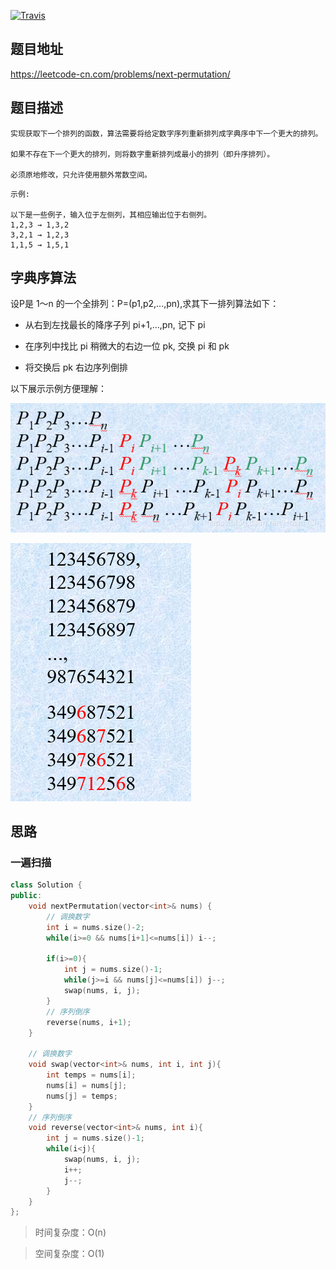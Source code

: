[![Travis](https://img.shields.io/badge/%E9%9A%BE%E5%BA%A6-%E4%B8%AD%E7%AD%89-orange)]()

## 题目地址

https://leetcode-cn.com/problems/next-permutation/

## 题目描述

```
实现获取下一个排列的函数，算法需要将给定数字序列重新排列成字典序中下一个更大的排列。

如果不存在下一个更大的排列，则将数字重新排列成最小的排列（即升序排列）。

必须原地修改，只允许使用额外常数空间。

```


```
示例:

以下是一些例子，输入位于左侧列，其相应输出位于右侧列。
1,2,3 → 1,3,2
3,2,1 → 1,2,3
1,1,5 → 1,5,1
```

## 字典序算法

设P是 1～n 的一个全排列：P=(p1,p2,...,pn),求其下一排列算法如下：

* 从右到左找最长的降序子列 pi+1,...,pn, 记下 pi

* 在序列中找比 pi 稍微大的右边一位 pk, 交换 pi 和 pk

* 将交换后 pk 右边序列倒排

以下展示示例方便理解：

![示例1](../assets/problems/31.Next-Permutation-1.png)

![示例2](../assets/problems/31.Next-Permutation-2.png)


## 思路

### 一遍扫描

```cpp
class Solution {
public:
    void nextPermutation(vector<int>& nums) {
        // 调换数字
        int i = nums.size()-2;
        while(i>=0 && nums[i+1]<=nums[i]) i--;
        
        if(i>=0){
            int j = nums.size()-1;
            while(j>=i && nums[j]<=nums[i]) j--;
            swap(nums, i, j);
        }
        // 序列倒序
        reverse(nums, i+1);
    }

    // 调换数字
    void swap(vector<int>& nums, int i, int j){
        int temps = nums[i];
        nums[i] = nums[j];
        nums[j] = temps;
    }
    // 序列倒序
    void reverse(vector<int>& nums, int i){
        int j = nums.size()-1;
        while(i<j){
            swap(nums, i, j);
            i++;
            j--;
        }
    }
};
```

> 时间复杂度：O(n)

> 空间复杂度：O(1)
